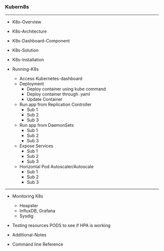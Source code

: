
### Kubern8s

---
* K8s-Overview
* K8s-Architecture
* K8s-Dashboard-Component
* K8s-Solution
* K8s-Installation
* Running-K8s

  - Access Kubernetes-dashboard
  - Deployment
    - Deploy container using kube command 
    - Deploy container through .yaml
    - Update Container
  - Run app from Replication Controller
    - Sub 1
    - Sub 2
    - Sub 3
  - Run app from DaemonSets
    - Sub 1
    - Sub 2
    - Sub 3
  - Expose Services
    - Sub 1
    - Sub 2
    - Sub 3
  - Horizontal Pod Autoscaler/Autoscale
    - Sub 1
    - Sub 2
    - Sub 3
  
---
  
* Monitoring K8s 
  - Heapster
  - InfluxDB, Grafana
  - Sysdig

* Testing resources PODS to see if HPA is working
* Additional-Notes
* Command line Reference

